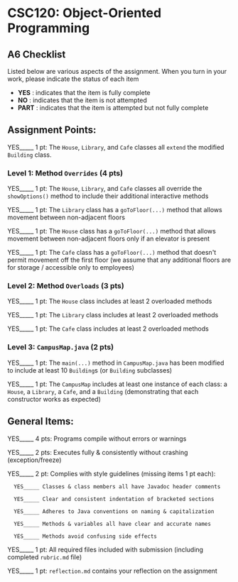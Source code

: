 # CSC120: Object-Oriented Programming
## A6 Checklist

Listed below are various aspects of the assignment.  When you turn in your work, please indicate the status of each item

- **YES** : indicates that the item is fully complete
- **NO** : indicates that the item is not attempted
- **PART** : indicates that the item is attempted but not fully complete


## Assignment Points:

YES_____ 1 pt: The `House`, `Library`, and `Cafe` classes all `extend` the modified `Building` class.

### Level 1: Method `Overrides` (4 pts)

YES_____ 1 pt: The `House`, `Library`, and `Cafe` classes all override the `showOptions()` method to include their additional interactive methods

YES_____ 1 pt: The `Library` class has a `goToFloor(...)` method that allows movement between non-adjacent floors

YES_____ 1 pt: The `House` class has a `goToFloor(...)` method that allows movement between non-adjacent floors only if an elevator is present

YES_____ 1 pt: The `Cafe` class has a `goToFloor(...)` method that doesn't permit movement off the first floor (we assume that any additional floors are for storage / accessible only to employees)

### Level 2: Method `Overloads` (3 pts)

YES_____ 1 pt: The `House` class includes at least 2 overloaded methods

YES_____ 1 pt: The `Library` class includes at least 2 overloaded methods

YES_____ 1 pt: The `Cafe` class includes at least 2 overloaded methods

### Level 3: `CampusMap.java` (2 pts)

YES_____ 1 pt: The `main(...)` method in `CampusMap.java` has been modified to include at least 10 `Building`s (or `Building` subclasses)

YES_____ 1 pt: The `CampusMap` includes at least one instance of each class: a `House`, a `Library`, a `Cafe`, and a `Building` (demonstrating that each constructor works as expected)



## General Items:

YES_____ 4 pts: Programs compile without errors or warnings

YES_____ 2 pts: Executes fully & consistently without crashing (exception/freeze)

YES_____ 2 pt: Complies with style guidelines (missing items 1 pt each):

      YES_____ Classes & class members all have Javadoc header comments

      YES_____ Clear and consistent indentation of bracketed sections

      YES_____ Adheres to Java conventions on naming & capitalization

      YES_____ Methods & variables all have clear and accurate names

      YES_____ Methods avoid confusing side effects

YES_____ 1 pt: All required files included with submission (including completed `rubric.md` file)

YES_____ 1 pt: `reflection.md` contains your reflection on the assignment